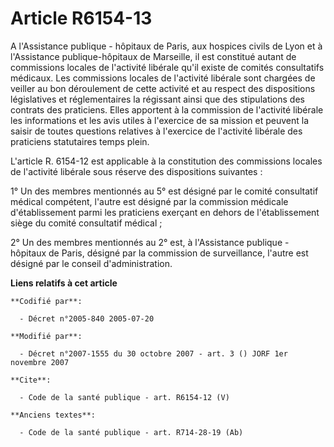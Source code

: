 # Article R6154-13

A l'Assistance publique - hôpitaux de Paris, aux hospices civils de Lyon et à l'Assistance publique-hôpitaux de Marseille, il
est constitué autant de commissions locales de l'activité libérale qu'il existe de comités consultatifs médicaux. Les
commissions locales de l'activité libérale sont chargées de veiller au bon déroulement de cette activité et au respect des
dispositions législatives et réglementaires la régissant ainsi que des stipulations des contrats des praticiens. Elles
apportent à la commission de l'activité libérale les informations et les avis utiles à l'exercice de sa mission et peuvent la
saisir de toutes questions relatives à l'exercice de l'activité libérale des praticiens statutaires temps plein.

L'article R. 6154-12 est applicable à la constitution des commissions locales de l'activité libérale sous réserve des
dispositions suivantes :

1° Un des membres mentionnés au 5° est désigné par le comité consultatif médical compétent, l'autre est désigné par la
commission médicale d'établissement parmi les praticiens exerçant en dehors de l'établissement siège du comité consultatif
médical ;

2° Un des membres mentionnés au 2° est, à l'Assistance publique - hôpitaux de Paris, désigné par la commission de
surveillance, l'autre est désigné par le conseil d'administration.

**Liens relatifs à cet article**

	**Codifié par**:

	  - Décret n°2005-840 2005-07-20

	**Modifié par**:

	  - Décret n°2007-1555 du 30 octobre 2007 - art. 3 () JORF 1er novembre 2007

	**Cite**:

	  - Code de la santé publique - art. R6154-12 (V)

	**Anciens textes**:

	  - Code de la santé publique - art. R714-28-19 (Ab)
